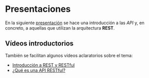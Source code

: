 # Presentaciones

En la siguiente [presentación](https://docs.google.com/presentation/d/1_SBx21J9WKcXbPbb4hgwqdzNAj29og7Aj26Qs8raD3o/edit?usp=sharing) se hace una introducción a las _API_ y, en concreto, a aquellas que utilizan la arquitectura **REST**.

## Vídeos introductorios

También se facilitan algunos vídeos aclaratorios sobre el tema:

- [Introducción a REST y RESTful](https://youtu.be/pVAMOielOJQ)
- [¿Qué es una API RESTful?](https://youtu.be/Zja932hFCJk)
